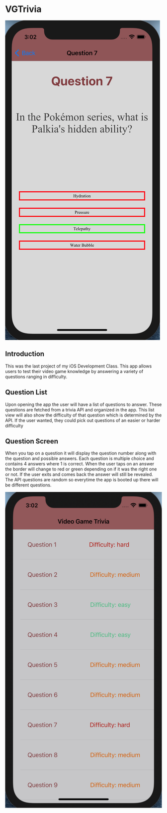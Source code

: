 # VGTrivia

![vg_trivia](assets/vgtrivia3.png?raw=true)

## Introduction
This was the last project of my iOS Development Class. This app allows users to test their video game knowledge by answering a variety of questions ranging in difficulty.

## Question List
Upon opening the app the user will have a list of questions to answer. These questions are fetched from a trivia API and organized in the app. This list view will also show the difficulty of that question which is determined by the API. If the user wanted, they could pick out questions of an easier or harder difficulty

## Question Screen
When you tap on a question it will display the question number along with the question and possible answers. Each question is multiple choice and contains 4 answers where 1 is correct. When the user taps on an answer the border will change to red or green depending on if it was the right one or not. If the user exits and comes back the answer will still be revealed. The API questions are random so everytime the app is booted up there will be different questions.

![vg_trivia1](assets/vgtrivia.png?raw=true)
